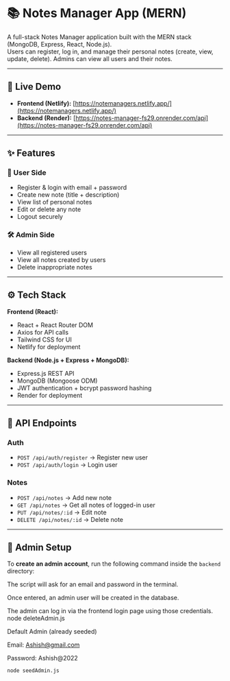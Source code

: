 # 📚 Notes Manager App (MERN)

A full-stack Notes Manager application built with the MERN stack (MongoDB, Express, React, Node.js).  
Users can register, log in, and manage their personal notes (create, view, update, delete). Admins can view all users and their notes.

---

## 🚀 Live Demo
- **Frontend (Netlify):** [https://notemanagers.netlify.app/](https://notemanagers.netlify.app/)  
- **Backend (Render):** [https://notes-manager-fs29.onrender.com/api](https://notes-manager-fs29.onrender.com/api)  

---

## ✨ Features

### 👤 User Side
- Register & login with email + password  
- Create new note (title + description)  
- View list of personal notes  
- Edit or delete any note  
- Logout securely  

### 🛠️ Admin Side
- View all registered users  
- View all notes created by users  
- Delete inappropriate notes  

---

## ⚙️ Tech Stack

**Frontend (React):**
- React + React Router DOM  
- Axios for API calls  
- Tailwind CSS for UI  
- Netlify for deployment  

**Backend (Node.js + Express + MongoDB):**
- Express.js REST API  
- MongoDB (Mongoose ODM)  
- JWT authentication + bcrypt password hashing  
- Render for deployment  

---

## 🔑 API Endpoints

### Auth
- `POST /api/auth/register` → Register new user  
- `POST /api/auth/login` → Login user  

### Notes
- `POST /api/notes` → Add new note  
- `GET /api/notes` → Get all notes of logged-in user  
- `PUT /api/notes/:id` → Edit note  
- `DELETE /api/notes/:id` → Delete note  

---

## 👑 Admin Setup

To **create an admin account**, run the following command inside the `backend` directory:

The script will ask for an email and password in the terminal.

Once entered, an admin user will be created in the database.

The admin can log in via the frontend login page using those credentials.
node deleteAdmin.js


Default Admin (already seeded)

Email: Ashish@gmail.com

Password: Ashish@2022 
```bash
node seedAdmin.js

